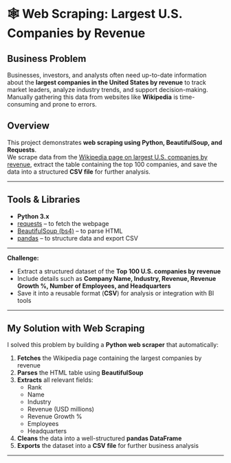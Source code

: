 # 🕸️ Web Scraping: Largest U.S. Companies by Revenue

## Business Problem
Businesses, investors, and analysts often need up-to-date information about the **largest companies in the United States by revenue** to track market leaders, analyze industry trends, and support decision-making.  
Manually gathering this data from websites like **Wikipedia** is time-consuming and prone to errors.

## Overview
This project demonstrates **web scraping using Python, BeautifulSoup, and Requests**.  
We scrape data from the [Wikipedia page on largest U.S. companies by revenue](https://en.wikipedia.org/wiki/List_of_largest_companies_in_the_United_States_by_revenue), extract the table containing the top 100 companies, and save the data into a structured **CSV file** for further analysis.

---

## Tools & Libraries
- **Python 3.x**
- [requests](https://docs.python-requests.org/) – to fetch the webpage  
- [BeautifulSoup (bs4)](https://www.crummy.com/software/BeautifulSoup/) – to parse HTML  
- [pandas](https://pandas.pydata.org/) – to structure data and export CSV  

---


**Challenge:**
- Extract a structured dataset of the **Top 100 U.S. companies by revenue**  
- Include details such as **Company Name, Industry, Revenue, Revenue Growth %, Number of Employees, and Headquarters**  
- Save it into a reusable format (**CSV**) for analysis or integration with BI tools  

---

## My Solution with Web Scraping
I solved this problem by building a **Python web scraper** that automatically:  

1. **Fetches** the Wikipedia page containing the largest companies by revenue  
2. **Parses** the HTML table using **BeautifulSoup**  
3. **Extracts** all relevant fields:
   - Rank  
   - Name  
   - Industry  
   - Revenue (USD millions)  
   - Revenue Growth %  
   - Employees  
   - Headquarters  
4. **Cleans** the data into a well-structured **pandas DataFrame**  
5. **Exports** the dataset into a **CSV file** for further business analysis  

---


